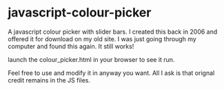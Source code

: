 # javascript-colour-picker
A javascript colour picker with slider bars. I created this back in 2006 and offered it for download on my old site. I was just going through my computer and found this again. It still works!

launch the colour_picker.html in your browser to see it run.

Feel free to use and modify it in anyway you want. All I ask is that orignal credit remains in the JS files.

